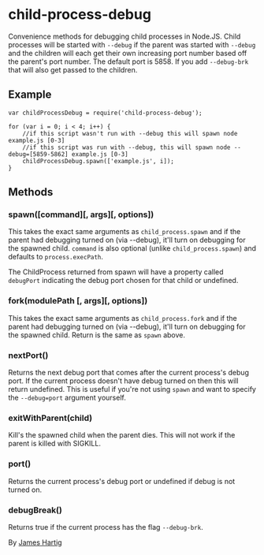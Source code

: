 # child-process-debug #

Convenience methods for debugging child processes in Node.JS. Child processes will be started with `--debug` if the
parent was started with `--debug` and the children will each get their own increasing port number based off the 
parent's port number. The default port is 5858. If you add `--debug-brk` that will also get passed to the children.

## Example ##
```JS
var childProcessDebug = require('child-process-debug');

for (var i = 0; i < 4; i++) {
    //if this script wasn't run with --debug this will spawn node example.js [0-3]
    //if this script was run with --debug, this will spawn node --debug=[5859-5862] example.js [0-3]
    childProcessDebug.spawn(['example.js', i]);
}
```

## Methods ##

### spawn([command][, args][, options]) ###
This takes the exact same arguments as `child_process.spawn` and if the parent had debugging turned on (via --debug),
it'll turn on debugging for the spawned child. `command` is also optional (unlike `child_process.spawn`) and defaults
to `process.execPath`.

The ChildProcess returned from spawn will have a property called `debugPort` indicating the debug port chosen for that
child or undefined.

### fork(modulePath [, args][, options]) ###
This takes the exact same arguments as `child_process.fork` and if the parent had debugging turned on (via --debug),
it'll turn on debugging for the spawned child. Return is the same as `spawn` above.

### nextPort() ###
Returns the next debug port that comes after the current process's debug port. If the current process doesn't have
debug turned on then this will return undefined. This is useful if you're not using `spawn` and want to specify the
`--debug=port` argument yourself.

### exitWithParent(child) ###
Kill's the spawned child when the parent dies. This will not work if the parent is killed with SIGKILL.

### port() ###
Returns the current process's debug port or undefined if debug is not turned on.

### debugBreak() ###
Returns true if the current process has the flag `--debug-brk`.

By [James Hartig](https://github.com/fastest963/)
